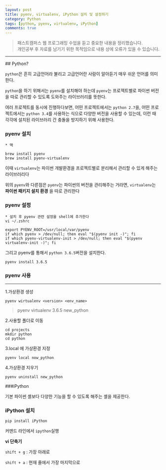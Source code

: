 ```yaml
---
layout: post
title: pyenv, virtualenv, iPython 설치 및 설정하기
category: Python
tags: [python, pyenv, virtualenv, iPython]
comments: true
---
```


> 패스트캠퍼스 웹 프로그래밍 수업을 듣고 중요한 내용을 정리했습니다.     
개인공부 후 자료를 남기기 위한 목적임으로 내용 상에 오류가 있을 수 있습니다.   

<hr>
## Python?

`python`은 흔히 고급언어라 불리고 고급언어란 사람이 알아듣기 매우 쉬운 언어를 의미한다.

`python`을 하기 위해서는 `pyenv`를 설치해야 하는데 `pyenv`는 프로젝트별로 파이썬 버전을 따로 관리할 수 있도록 도와주는 라이브러리를 뜻한다.

여러 프로젝트를 동시에 진행하다보면, 어떤 프로젝트에서는 `python 2.7`을, 어떤 프로젝트에서는 `python 3.4`를 사용하는 식으로 다양한 버전을 사용할 수 있는데, 이런 때 각각에 설치된 라이브러리 간 충돌을 방지하기 위해 사용한다.


### pyenv 설치

```
* 맥

brew install pyenv
brew install pyenv-virtualenv
```

이때 `virtualenv`는 파이썬 개발환경을 프로젝트별로 분리해서 관리할 수 있게 해주는 라이브러리다

위의 `pyenv`와 다른점은 `pyenv`는 파이썬의 버전을 관리해주는 거라면, `virtualenv`는 **파이썬 패키지 설치 환경** 을 따로 관리한다


### pyenv 설정

```
* 설치 후 pyenv 관련 설정을 shell에 추가한다
vi ~/.zshrc

export PYENV_ROOT=/usr/local/var/pyenv
if which pyenv > /dev/null; then eval "$(pyenv init -)"; fi
if which pyenv-virtualenv-init > /dev/null; then eval "$(pyenv virtualenv-init -)"; fi

```

그리고 pyenv를 통해서 `python 3.6.5`버전을 설치한다.

`pyenv install 3.6.5`



### pyenv 사용
<hr>

1.가상환경 생성

`pyenv wirtualenv <version> <env_name>`

> pyenv virtualenv 3.6.5 new_python

2.사용할 폴더로 이동

```
cd projects
mkdir python
cd python
```

3.local 에 가상환경 지정

`pyenv local now_python`

4.가상환경 지우기

`pyenv uninstall new_python`



###iPython

기본 파이썬 셸보다 다양한 기능을 할 수 있도록 해주는 셸을 제공한다.



### iPython 설치

`pip install iPython`

커맨드 라인에서 `ipython`실행


**vi 단축기**

`shift + g` : 가장 아래로

`shift + a` : 현재 줄에서 가장 마지막으로
